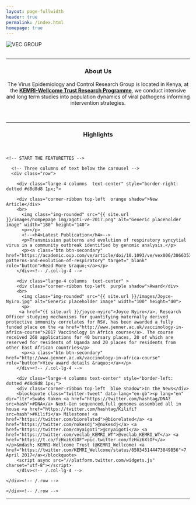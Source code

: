 ```yaml
---
layout: page-fullwidth
header: true
permalink: /index.html
homepage: true
---
```


<div class="row-30">
  <div class="small-12 small-centered columns">
   <!-- <img src="{{ site.url }}/images/banner3.png" alt="VEC GROUP">  -->
   <img src="{{ site.url }}/images/hompepage_img/veclab_members.jpg" alt="VEC GROUP">
  </div>
</div>
<br>

<hr >

<div>
<section>
   <center><h3>About Us</h3>
<p>The Virus Epidemiology and Control Research Group is located in Kenya, at the <a href="http://www.kemri-wellcome.org" target="_blank"><strong>KEMRI-Wellcome Trust Research Programme</strong></a>, we conduct intensive and long term studies into population dynamics of viral pathogens informing intervention strategies.</p></center>
</section>
</div>

<br>


<hr>

<div>
<section>
   <center><h3>Highlights</h3></center>
</section>
</div>

<br>

<!--<center>
<a href="{{ site.url }}/about" class="button radius">About us</a>
<a href="{{ site.url }}/research" class="button radius">Our Research</a>
<a href="{{ site.url }}/publications" class="button radius">Publications</a>
<a href="{{ site.url }}/team" class="button radius">The Team</a>
<a href="{{ site.url }}/blog" class="button radius">Read our Blog</a>
<a href="{{ site.url }}/contact" class="button radius">Contact us</a>
</center>
-->
<section>

	<!-- START THE FEATURETTES -->
	
      <!-- Three columns of text below the carousel -->
      <div class="row">
     
        <div class="large-4 columns  text-center" style="border-right: dotted #d8d8d8 1px;">

    	<div class="corner-ribbon top-left  orange shadow">New Article</div>
		<br>
          <img class="img-rounded" src="{{ site.url }}/images/hompepage_img/agoti-ve-2017.png" alt="Generic placeholder image" width="180" height="140">
          <p></p>
          <!--<h4>Latest Publication</h4>-->
          <p>Transmission patterns and evolution of respiratory syncytial virus in a community outbreak identified by genomic analysis.</p>
          <p><a class="btn btn-secondary" href="https://academic.oup.com/ve/article/doi/10.1093/ve/vex006/3066353/Transmission-patterns-and-evolution-of-respiratory" target="_blank" role="button">Read More &raquo;</a></p>
        </div><!-- /.col-lg-4 -->
        
        <div class="large-4 columns  text-center" >
        <div class="corner-ribbon top-left  purple shadow">Award</div>
		<br>
          <img class="img-rounded" src="{{ site.url }}/images/Joyce-Nyiro.jpg" alt="Generic placeholder image" width="100" height="40">
          <p>
         <a href="{{ site.url }}/joyce-nyiro">Joyce Nyiro</a>, Research Officer studying mechanisms for quantifying maternally derived protective immunity correlates for RSV, has been awarded a fully funded place on the <a href="http://www.jenner.ac.uk/vaccinology-in-africa-course">2017 Vaccinology in Africa course</a>. The course received 268 applications for 40 bursary places, 20 of which are reserved for residents of Uganda and 20 places for residents from other East African countries</p>
          <p><a class="btn btn-secondary" href="http://www.jenner.ac.uk/vaccinology-in-africa-course" role="button">View award details &raquo;</a></p>
        </div><!-- /.col-lg-4 -->
        
        <div class="large-4 columns text-center" style="border-left: dotted #d8d8d8 1px;">
    	<div class="corner-ribbon top-left  blue shadow">In the News</div>
		<blockquote class="twitter-tweet" data-lang="en-gb"><p lang="en" dir="ltr">Swabs taken <a href="https://twitter.com/hashtag/DNA?src=hash">#DNA</a> Next-Gen sequenced,full genomes assembled all in house <a href="https://twitter.com/hashtag/Kilifi?src=hash">#Kilifi</a> Milestone! <a href="https://twitter.com/biorelated">@biorelated</a> <a href="https://twitter.com/nokesdj">@nokesdj</a> <a href="https://twitter.com/cnyaigoti">@cnyaigoti</a> <a href="https://twitter.com/veclab_KEMRI_WT">@veclab_KEMRI_WT</a> <a href="https://t.co/fzHxz6XlOF">pic.twitter.com/fzHxz6XlOF</a></p>&mdash; KEMRI-Wellcome Trust (@KEMRI_Wellcome) <a href="https://twitter.com/KEMRI_Wellcome/status/850345144473849856">7 April 2017</a></blockquote>
		<script async src="//platform.twitter.com/widgets.js" charset="utf-8"></script>        
		</div><!-- /.col-lg-4 -->
    
    </div><!-- /.row -->


<!--
<div class="large-4 columns text-center" style="border-left: dotted #d8d8d8 1px;">
    	<div class="corner-ribbon top-left  blue shadow">Award</div>
		<br>
          <img class="img-rounded" src="{{ site.url }}/images/Joyce-Nyiro.jpg" alt="Generic placeholder image" width="180" height="40">
          <p>
          <h6><em><Light>Everyday, we interact with people from different backgrounds. These backgrounds determine whom we meet, where we meet, and the duration of the interaction.</Light></em></h6></p>
          <p><a class="btn btn-secondary" href="http://virec-group.org/blog/Quantifying-social-contacts-in-a-household-setting-of-rural-Kenya" role="button">Read Blog &raquo;</a></p>
        </div><!-- /.col-lg-4 -->
    </div><!-- /.row -->

</section>

<hr>
<div class="row">
 <div class="small-10 small-centered columns">
  <center><img src="{{ site.url }}/images/warwick-kemri-logo.png" alt=""></center>
 </div>
</div>

